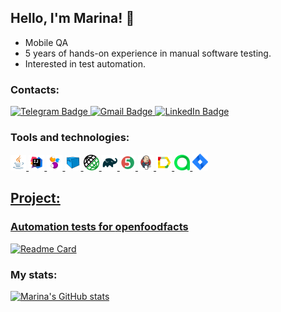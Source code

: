 ## Hello, I'm Marina! 👋


- Mobile QA
- 5 years of hands-on experience in manual software testing.
- Interested in test automation.

### Contacts:

  <a href="https://t.me/marinka_k">
    <img src="https://img.shields.io/badge/Telegram-blue?style=for-the-badge&logo=telegram&logoColor=white" alt="Telegram Badge"/>
  </a>
  
   <a href="mailto:marinkamandarinka5@gmail.com">
    <img src="https://img.shields.io/badge/Gmail-red?style=for-the-badge&logo=gmail&logoColor=white" alt="Gmail Badge"/>
  </a>

  <a href="https://www.linkedin.com/in/marina-konovalchik-a4b532101">
    <img src="https://img.shields.io/badge/LinkedIn-blue?style=for-the-badge&logo=linkedin&logoColor=white" alt="LinkedIn Badge">
  </a>


### Tools and technologies:

<p align="left">

<a href="https://www.java.com/"><img width="5%" title="Java" src="media/Java.svg">
<a href="https://www.jetbrains.com/idea/"><img width="5%" title="Intelij_IDEA" src="media/Intelij_IDEA.svg">
<a href="https://www.selenide.org/"><img width="5%" title="Selenide" src="media/Selenide.svg">
<a href="https://www.aerokube.com/selenoid/"><img width="5%" title="Selenoid" src="media/Selenoid.svg">
<a href="https://rest-assured.io/"><img width="5%" title="Jira" src="media/rest_assured.png">
<a href="https://www.gradle.org/"><img width="5%" title="Gradle" src="media/Gradle.svg">
<a href="https://www.junit.org/junit5/"><img width="5%" title="Junit5" src="media/JUnit5.svg">
<a href="https://www.jenkins.io/"><img width="5%" title="Jenkins" src="media/Jenkins.svg">
<a href="https://github.com/allure-framework"><img width="5%" title="Allure Report" src="media/Allure_Report.svg">
<a href="https://qameta.io/"><img width="5%" title="Allure TestOps" src="media/AllureTestOps.svg">
<a href="https://www.atlassian.com/software/jira"><img width="5%" title="Jira" src="media/Jira.svg">
</p>

## Project:

### Automation tests for [openfoodfacts](https://world.openfoodfacts.org/)

[![Readme Card](https://github-readme-stats.vercel.app/api/pin/?username=ma-lyna&repo=automationTestsProject
)](https://github.com/ma-lyna/automationTestsProject)

### My stats:
[![Marina's GitHub stats](https://github-readme-stats.vercel.app/api?username=ma-lyna)](https://github.com/ma-lyna/github-readme-stats)


